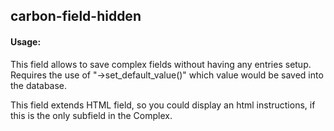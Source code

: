 ## carbon-field-hidden

#### Usage:

This field allows to save complex fields without having any entries setup. Requires the use of "->set_default_value()" which value would be saved into the database.

This field extends HTML field, so you could display an html instructions, if this is the only subfield in the Complex.